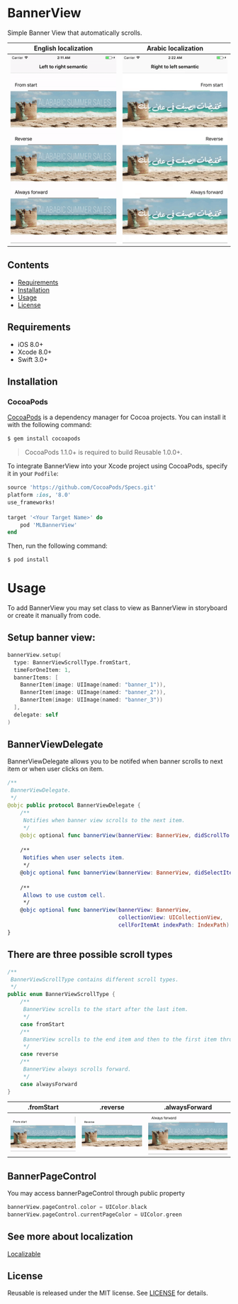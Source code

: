 # BannerView
Simple Banner View that automatically scrolls.

|             English localization     |           Arabic localization        |
|--------------------------------------|--------------------------------------|
|![Demo](https://github.com/MagicLab-team/BannerView/blob/master/BannerViewExample/Demo_en.gif)|![Demo](https://github.com/MagicLab-team/BannerView/blob/master/BannerViewExample/Demo_ar.gif)|

## Contents
- [Requirements](#requirements)
- [Installation](#installation)
- [Usage](#usage)
- [License](#license)

## Requirements

- iOS 8.0+
- Xcode 8.0+
- Swift 3.0+

## Installation

### CocoaPods

[CocoaPods](http://cocoapods.org) is a dependency manager for Cocoa projects. You can install it with the following command:

```bash
$ gem install cocoapods
```

> CocoaPods 1.1.0+ is required to build Reusable 1.0.0+.

To integrate BannerView into your Xcode project using CocoaPods, specify it in your `Podfile`:

```ruby
source 'https://github.com/CocoaPods/Specs.git'
platform :ios, '8.0'
use_frameworks!

target '<Your Target Name>' do
    pod 'MLBannerView'
end
```

Then, run the following command:

```bash
$ pod install
```

# Usage

To add BannerView you may set class to view as BannerView in storyboard or create it manually from code.

## Setup banner view:

```swift
bannerView.setup(
  type: BannerViewScrollType.fromStart,
  timeForOneItem: 1,
  bannerItems: [
    BannerItem(image: UIImage(named: "banner_1")),
    BannerItem(image: UIImage(named: "banner_2")),
    BannerItem(image: UIImage(named: "banner_3"))
  ],
  delegate: self
)
```

## BannerViewDelegate

BannerViewDelegate allows you to be notifed when banner scrolls to next item or when user clicks on item.
```swift
/**
 BannerViewDelegate.
 */
@objc public protocol BannerViewDelegate {
    /**
     Notifies when banner view scrolls to the next item.
     */
    @objc optional func bannerView(bannerView: BannerView, didScrollTo: BannerItem, with index: Int)
    
    /**
     Notifies when user selects item.
     */
    @objc optional func bannerView(bannerView: BannerView, didSelectItem: BannerItem, with index: Int)
    
    /**
     Allows to use custom cell.
     */
    @objc optional func bannerView(bannerView: BannerView, 
                                   collectionView: UICollectionView,
                                   cellForItemAt indexPath: IndexPath) -> UICollectionViewCell?
}
```

## There are three possible scroll types

```swift
/**
 BannerViewScrollType contains different scroll types.
 */
public enum BannerViewScrollType {
    /**
     BannerView scrolls to the start after the last item.
     */
    case fromStart
    /**
     BannerView scrolls to the end item and then to the first item through all items.
     */
    case reverse
    /**
     BannerView always scrolls forward.
     */
    case alwaysForward
}
```

|             .fromStart          |           .reverse                        |      .alwaysForward                       |
|---------------------------------|-------------------------------------------|-------------------------------------------|
|![Demo](https://github.com/MagicLab-team/BannerView/blob/master/BannerViewExample/Demo_fromStart.gif)|![Demo](https://github.com/MagicLab-team/BannerView/blob/master/BannerViewExample/Demo_reverse.gif)|![Demo](https://github.com/MagicLab-team/BannerView/blob/master/BannerViewExample/Demo_alwaysForward.gif)|

## BannerPageControl

You may access bannerPageControl through public property

```swift
bannerView.pageControl.color = UIColor.black
bannerView.pageControl.currentPageColor = UIColor.green
```

## See more about localization
[Localizable](https://github.com/romansorochak/Localizable)

## License

Reusable is released under the MIT license. See [LICENSE](https://github.com/MagicLab-team/BannerView/blob/master/LICENSE) for details.
